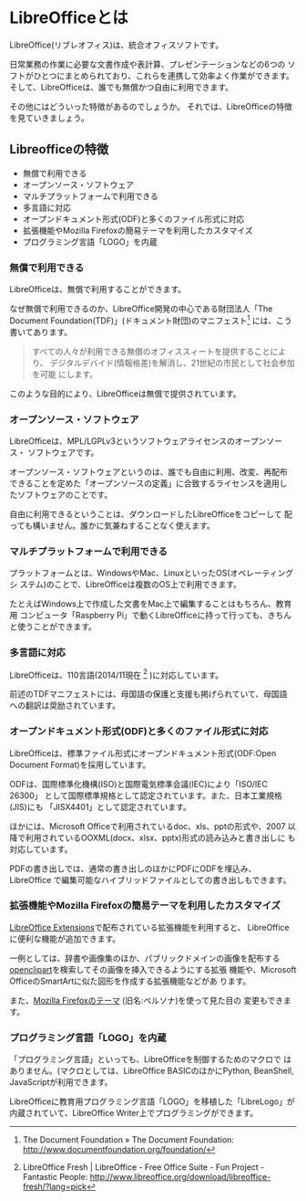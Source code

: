 # LibreOfficeとは

LibreOffice(リブレオフィス)は、統合オフィスソフトです。

日常業務の作業に必要な文書作成や表計算、プレゼンテーションなどの6つの
ソフトがひとつにまとめられており、これらを連携して効率よく作業ができます。
そして、LibreOfficeは、誰でも無償かつ自由に利用できます。

その他にはどういった特徴があるのでしょうか。
それでは、LibreOfficeの特徴を見ていきましょう。

## Libreofficeの特徴

- 無償で利用できる
- オープンソース・ソフトウェア
- マルチプラットフォームで利用できる
- 多言語に対応
- オープンドキュメント形式(ODF)と多くのファイル形式に対応
- 拡張機能やMozilla Firefoxの簡易テーマを利用したカスタマイズ
- プログラミング言語「LOGO」を内蔵

### 無償で利用できる

LibreOfficeは、無償で利用することができます。

なぜ無償で利用できるのか、LibreOffice開発の中心である財団法人「The
Document Foundation(TDF)」(ドキュメント財団)のマニフェスト[^manifesto]
には、こう書いてあります。

> すべての人々が利用できる無償のオフィススィートを提供することにより、
> デジタルデバイド(情報格差)を解消し、21世紀の市民として社会参加を可能
> にします。

このような目的により、LibreOfficeは無償で提供されています。

[^manifesto]: The Document Foundation » The Document Foundation: http://www.documentfoundation.org/foundation/

### オープンソース・ソフトウェア

LibreOfficeは、MPL/LGPLv3というソフトウェアライセンスのオープンソース・
ソフトウェアです。

オープンソース・ソフトウェアというのは、誰でも自由に利用、改変、再配布
できることを定めた「オープンソースの定義」に合致するライセンスを適用し
たソフトウェアのことです。

自由に利用できるということは、ダウンロードしたLibreOfficeをコピーして
配っても構いません。誰かに気兼ねすることなく使えます。

### マルチプラットフォームで利用できる

プラットフォームとは、WindowsやMac、LinuxといったOS(オペレーティングシ
ステム)のことで、LibreOfficeは複数のOS上で利用できます。

たとえばWindows上で作成した文書をMac上で編集することはもちろん、教育用
コンピュータ「Raspberry Pi」で動くLibreOfficeに持って行っても、きちん
と使うことができます。

### 多言語に対応

LibreOfficeは、110言語(2014/11現在 [^language] )に対応しています。

前述のTDFマニフェストには、母国語の保護と支援も掲げられていて、母国語
への翻訳は奨励されています。

[^language]: LibreOffice Fresh | LibreOffice - Free Office Suite - Fun Project - Fantastic People: http://www.libreoffice.org/download/libreoffice-fresh/?lang=pick

### オープンドキュメント形式(ODF)と多くのファイル形式に対応

LibreOfficeは、標準ファイル形式にオープンドキュメント形式(ODF:Open
Document Format)を採用しています。

ODFは、国際標準化機構(ISO)と国際電気標準会議(IEC)により「ISO/IEC 26300」
として国際標準規格として認定されています。また、日本工業規格(JIS)にも
「JISX4401」として認定されています。

ほかには、Microsoft Officeで利用されているdoc、xls、pptの形式や、2007
以降で利用されているOOXML(docx、xlsx、pptx)形式の読み込みと書き出しに
も対応しています。

PDFの書き出しでは、通常の書き出しのほかにPDFにODFを埋込み、LibreOffice
で編集可能なハイブリッドファイルとしての書き出しもできます。

### 拡張機能やMozilla Firefoxの簡易テーマを利用したカスタマイズ

[LibreOffice Extensions](http://extensions.libreoffice.org/)で配布されている拡張機能を利用すると、
LibreOfficeに便利な機能が追加できます。

一例としては、辞書や画像集のほか、パブリックドメインの画像を配布する
[openclipart](https://openclipart.org/)を検索してその画像を挿入できるようにする拡張
機能や、Microsoft OfficeのSmartArtに似た図形を作成する拡張機能などがあ
ります。

また、[Mozilla Firefoxのテーマ](https://addons.mozilla.org/ja/firefox/themes/) (旧名:ペルソナ)を使って見た目の
変更もできます。

### プログラミング言語「LOGO」を内蔵

「プログラミング言語」といっても、LibreOfficeを制御するためのマクロで
はありません。(マクロとしては、LibreOffice BASICのほかにPython,
BeanShell, JavaScriptが利用できます。

LibreOfficeに教育用プログラミング言語「LOGO」を移植した「LibreLogo」が
内蔵されていて、LibreOffice Writer上でプログラミングができます。

